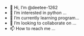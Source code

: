 - 👋 Hi, I’m @deetee-1262
- 👀 I’m interested in python ...
- 🌱 I’m currently learning program...
- 💞️ I’m looking to collaborate on ...
- 📫 How to reach me ...

<!---
deetee-1262/deetee-1262 is a ✨ special ✨ repository because its `README.md` (this file) appears on your GitHub profile.
You can click the Preview link to take a look at your changes.
--->
